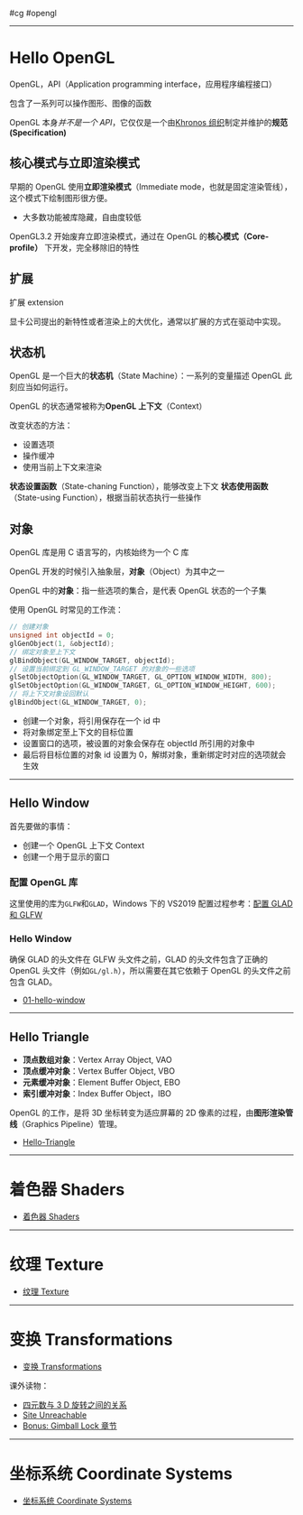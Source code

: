 #cg #opengl

---
# Hello OpenGL

OpenGL，API（Application programming interface，应用程序编程接口）

包含了一系列可以操作图形、图像的函数

OpenGL 本身*并不是一个 API*，它仅仅是一个由[Khronos 组织](http://www.khronos.org/)制定并维护的**规范 (Specification)**

## 核心模式与立即渲染模式

早期的 OpenGL 使用**立即渲染模式**（Immediate mode，也就是固定渲染管线），这个模式下绘制图形很方便。
- 大多数功能被库隐藏，自由度较低

OpenGL3.2 开始废弃立即渲染模式，通过在 OpenGL 的**核心模式（Core-profile）** 下开发，完全移除旧的特性

## 扩展

扩展 extension

显卡公司提出的新特性或者渲染上的大优化，通常以扩展的方式在驱动中实现。


## 状态机

OpenGL 是一个巨大的**状态机**（State Machine）：一系列的变量描述 OpenGL 此刻应当如何运行。

OpenGL 的状态通常被称为**OpenGL 上下文**（Context）

改变状态的方法：
- 设置选项
- 操作缓冲
- 使用当前上下文来渲染

**状态设置函数**（State-chaning Function），能够改变上下文
**状态使用函数**（State-using Function），根据当前状态执行一些操作

## 对象

OpenGL 库是用 C 语言写的，内核始终为一个 C 库

OpenGL 开发的时候引入抽象层，**对象**（Object）为其中之一

OpenGL 中的**对象**：指一些选项的集合，是代表 OpenGL 状态的一个子集

使用 OpenGL 时常见的工作流：

```cpp
// 创建对象
unsigned int objectId = 0;
glGenObject(1, &objectId);
// 绑定对象至上下文
glBindObject(GL_WINDOW_TARGET, objectId);
// 设置当前绑定到 GL_WINDOW_TARGET 的对象的一些选项 
glSetObjectOption(GL_WINDOW_TARGET, GL_OPTION_WINDOW_WIDTH, 800); 
glSetObjectOption(GL_WINDOW_TARGET, GL_OPTION_WINDOW_HEIGHT, 600);
// 将上下文对象设回默认 
glBindObject(GL_WINDOW_TARGET, 0);
```

- 创建一个对象，将引用保存在一个 id 中
- 将对象绑定至上下文的目标位置
- 设置窗口的选项，被设置的对象会保存在 objectId 所引用的对象中
- 最后将目标位置的对象 id 设置为 0，解绑对象，重新绑定时对应的选项就会生效

---
## Hello Window

首先要做的事情：
- 创建一个 OpenGL 上下文 Context
- 创建一个用于显示的窗口

### 配置 OpenGL 库

这里使用的库为`GLFW`和`GLAD`，Windows 下的 VS2019 配置过程参考：[配置 GLAD 和 GLFW](old-notes/VS2019配置GLAD和GLFW.md)

### Hello Window

确保 GLAD 的头文件在 GLFW 头文件之前，GLAD 的头文件包含了正确的 OpenGL 头文件（例如`GL/gl.h`），所以需要在其它依赖于 OpenGL 的头文件之前包含 GLAD。

- [01-hello-window](Graphics/LearnOpenGL/src/01-hello-window/main.cpp)

---

## Hello Triangle

- **顶点数组对象**：Vertex Array Object, VAO
- **顶点缓冲对象**：Vertex Buffer Object, VBO
- **元素缓冲对象**：Element Buffer Object, EBO
- **索引缓冲对象**：Index Buffer Object，IBO

OpenGL 的工作，是将 3D 坐标转变为适应屏幕的 2D 像素的过程，由**图形渲染管线**（Graphics Pipeline）管理。

- [Hello-Triangle](old-notes/Hello-Triangle.md)

---
# 着色器 Shaders 

- [着色器 Shaders](着色器%20Shaders.md)

---
# 纹理 Texture

- [纹理 Texture](纹理%20Texture.md)

---
# 变换 Transformations

- [变换 Transformations](变换%20Transformations.md)

课外读物：
- [四元数与 3 D 旋转之间的关系](https://krasjet.github.io/quaternion/)
- [Site Unreachable](https://www.youtube.com/playlist?list=PLZHQObOWTQDPD3MizzM2xVFitgF8hE_ab)
- [Bonus: Gimball Lock 章节](https://krasjet.github.io/quaternion/bonus_gimbal_lock.pdf)

---
# 坐标系统 Coordinate Systems

- [坐标系统 Coordinate Systems](坐标系统%20Coordinate%20Systems.md)


